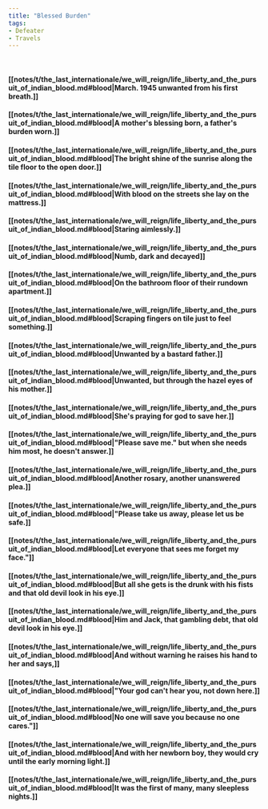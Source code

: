 ```yaml
---
title: "Blessed Burden"
tags:
- Defeater
- Travels
---
```

&nbsp;
#### [[notes/t/the_last_internationale/we_will_reign/life_liberty_and_the_pursuit_of_indian_blood.md#blood|March. 1945 unwanted from his first breath.]]
#### [[notes/t/the_last_internationale/we_will_reign/life_liberty_and_the_pursuit_of_indian_blood.md#blood|A mother's blessing born, a father's burden worn.]]
#### [[notes/t/the_last_internationale/we_will_reign/life_liberty_and_the_pursuit_of_indian_blood.md#blood|The bright shine of the sunrise along the tile floor to the open door.]]
#### [[notes/t/the_last_internationale/we_will_reign/life_liberty_and_the_pursuit_of_indian_blood.md#blood|With blood on the streets she lay on the mattress.]]
#### [[notes/t/the_last_internationale/we_will_reign/life_liberty_and_the_pursuit_of_indian_blood.md#blood|Staring aimlessly.]]
#### [[notes/t/the_last_internationale/we_will_reign/life_liberty_and_the_pursuit_of_indian_blood.md#blood|Numb, dark and decayed]]
#### [[notes/t/the_last_internationale/we_will_reign/life_liberty_and_the_pursuit_of_indian_blood.md#blood|On the bathroom floor of their rundown apartment.]]
#### [[notes/t/the_last_internationale/we_will_reign/life_liberty_and_the_pursuit_of_indian_blood.md#blood|Scraping fingers on tile just to feel something.]]
#### [[notes/t/the_last_internationale/we_will_reign/life_liberty_and_the_pursuit_of_indian_blood.md#blood|Unwanted by a bastard father.]]
#### [[notes/t/the_last_internationale/we_will_reign/life_liberty_and_the_pursuit_of_indian_blood.md#blood|Unwanted, but through the hazel eyes of his mother.]]
#### [[notes/t/the_last_internationale/we_will_reign/life_liberty_and_the_pursuit_of_indian_blood.md#blood|She's praying for god to save her.]]
#### [[notes/t/the_last_internationale/we_will_reign/life_liberty_and_the_pursuit_of_indian_blood.md#blood|"Please save me." but when she needs him most, he doesn't answer.]]
#### [[notes/t/the_last_internationale/we_will_reign/life_liberty_and_the_pursuit_of_indian_blood.md#blood|Another rosary, another unanswered plea.]]
#### [[notes/t/the_last_internationale/we_will_reign/life_liberty_and_the_pursuit_of_indian_blood.md#blood|"Please take us away, please let us be safe.]]
#### [[notes/t/the_last_internationale/we_will_reign/life_liberty_and_the_pursuit_of_indian_blood.md#blood|Let everyone that sees me forget my face."]]
#### [[notes/t/the_last_internationale/we_will_reign/life_liberty_and_the_pursuit_of_indian_blood.md#blood|But all she gets is the drunk with his fists and that old devil look in his eye.]]
#### [[notes/t/the_last_internationale/we_will_reign/life_liberty_and_the_pursuit_of_indian_blood.md#blood|Him and Jack, that gambling debt, that old devil look in his eye.]]
#### [[notes/t/the_last_internationale/we_will_reign/life_liberty_and_the_pursuit_of_indian_blood.md#blood|And without warning he raises his hand to her and says,]]
#### [[notes/t/the_last_internationale/we_will_reign/life_liberty_and_the_pursuit_of_indian_blood.md#blood|"Your god can't hear you, not down here.]]
#### [[notes/t/the_last_internationale/we_will_reign/life_liberty_and_the_pursuit_of_indian_blood.md#blood|No one will save you because no one cares."]]
#### [[notes/t/the_last_internationale/we_will_reign/life_liberty_and_the_pursuit_of_indian_blood.md#blood|And with her newborn boy, they would cry until the early morning light.]]
#### [[notes/t/the_last_internationale/we_will_reign/life_liberty_and_the_pursuit_of_indian_blood.md#blood|It was the first of many, many sleepless nights.]]
